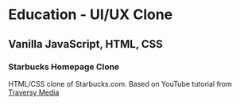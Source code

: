 # Education - UI/UX Clone

## Vanilla JavaScript, HTML, CSS

### Starbucks Homepage Clone

HTML/CSS clone of Starbucks.com. Based on YouTube tutorial from  [Traversy Media](https://youtu.be/x_n2FGNsm0o)
